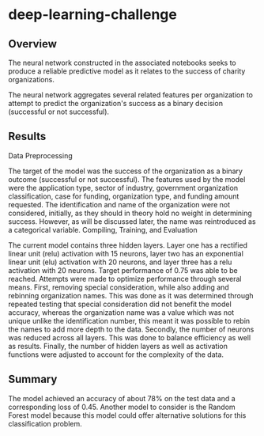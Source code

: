 # deep-learning-challenge
## Overview

The neural network constructed in the associated notebooks seeks to produce a reliable predictive model as it relates to the success of charity organizations.

The neural network aggregates several related features per organization to attempt to predict the organization's success as a binary decision (successful or not successful).

## Results

Data Preprocessing

The target of the model was the success of the organization as a binary outcome (successful or not successful).
The features used by the model were the application type, sector of industry, government organization classification, case for funding, organization type, and funding amount requested.
The identification and name of the organization were not considered, initially, as they should in theory hold no weight in determining success. However, as will be discussed later, the name was reintroduced as a categorical variable.
Compiling, Training, and Evaluation

The current model contains three hidden layers. Layer one has a rectified linear unit (relu) activation with 15 neurons, layer two has an exponential linear unit (elu) activation with 20 neurons, and layer three has a relu activation with 20 neurons.
Target performance of 0.75 was able to be reached.
Attempts were made to optimize performance through several means. First, removing special consideration, while also adding and rebinning organization names. This was done as it was determined through repeated testing that special consideration did not benefit the model accuracy, whereas the organization name was a value which was not unique unlike the identification number, this meant it was possible to rebin the names to add more depth to the data. Secondly, the number of neurons was reduced across all layers. This was done to balance efficiency as well as results. Finally, the number of hidden layers as well as activation functions were adjusted to account for the complexity of the data.
## Summary

The model achieved an accuracy of about 78% on the test data and a corresponding loss of 0.45. Another model to consider is the Random Forest model because this model could offer alternative solutions for this classification problem.
